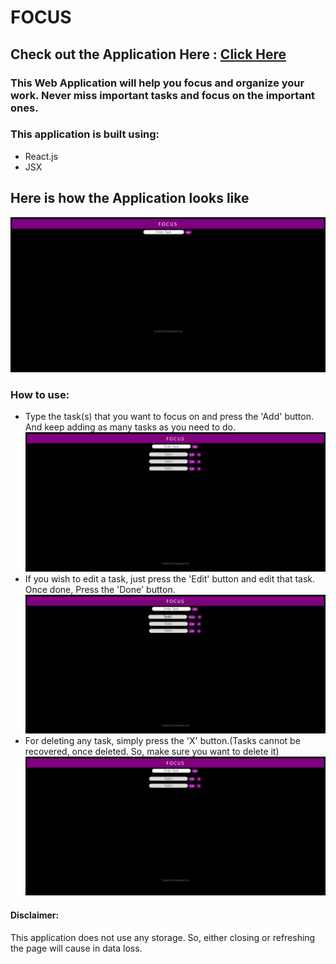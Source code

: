 # FOCUS

## Check out the Application Here : [Click Here](https://deepbaran.github.io/Focus/)

### This Web Application will help you focus and organize your work. Never miss important tasks and focus on the important ones.

### This application is built using:

- React.js
- JSX

## Here is how the Application looks like

![](./FocusInitial.png)

### How to use:

- Type the task(s) that you want to focus on and press the 'Add' button. And keep adding as many tasks as you need to do.
  ![](./FocusTasks.png)
- If you wish to edit a task, just press the 'Edit' button and edit that task. Once done, Press the 'Done' button.
  ![](./FocusTasksEdit.png)
- For deleting any task, simply press the 'X' button.(Tasks cannot be recovered, once deleted. So, make sure you want to delete it)
  ![](./FocusTasksDelete.png)

#### Disclaimer:

This application does not use any storage. So, either closing or refreshing the page will cause in data loss.
